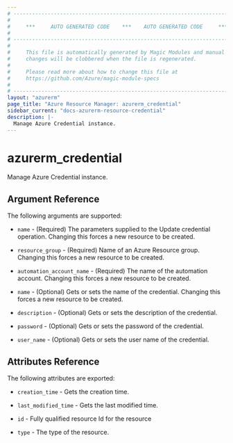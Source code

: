 ```yaml
---
# ----------------------------------------------------------------------------
#
#     ***     AUTO GENERATED CODE    ***    AUTO GENERATED CODE     ***
#
# ----------------------------------------------------------------------------
#
#     This file is automatically generated by Magic Modules and manual
#     changes will be clobbered when the file is regenerated.
#
#     Please read more about how to change this file at
#     https://github.com/Azure/magic-module-specs
#
# ----------------------------------------------------------------------------
layout: "azurerm"
page_title: "Azure Resource Manager: azurerm_credential"
sidebar_current: "docs-azurerm-resource-credential"
description: |-
  Manage Azure Credential instance.
---
```


# azurerm_credential

Manage Azure Credential instance.


## Argument Reference

The following arguments are supported:

* `name` - (Required) The parameters supplied to the Update credential operation. Changing this forces a new resource to be created.

* `resource_group` - (Required) Name of an Azure Resource group. Changing this forces a new resource to be created.

* `automation_account_name` - (Required) The name of the automation account. Changing this forces a new resource to be created.

* `name` - (Optional) Gets or sets the name of the credential. Changing this forces a new resource to be created.

* `description` - (Optional) Gets or sets the description of the credential.

* `password` - (Optional) Gets or sets the password of the credential.

* `user_name` - (Optional) Gets or sets the user name of the credential.

## Attributes Reference

The following attributes are exported:

* `creation_time` - Gets the creation time.

* `last_modified_time` - Gets the last modified time.

* `id` - Fully qualified resource Id for the resource

* `type` - The type of the resource.
